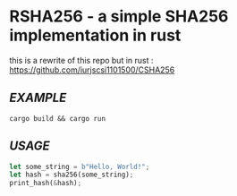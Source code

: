 # RSHA256 - a simple SHA256 implementation in rust

this is a rewrite of this repo but in rust : https://github.com/iurjscsi1101500/CSHA256

## _EXAMPLE_
`cargo build && cargo run`

## _USAGE_
``` rust
let some_string = b"Hello, World!";
let hash = sha256(some_string);
print_hash(&hash);
```

